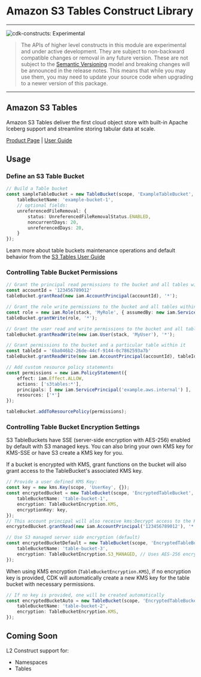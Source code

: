# Amazon S3 Tables Construct Library
<!--BEGIN STABILITY BANNER-->

---

![cdk-constructs: Experimental](https://img.shields.io/badge/cdk--constructs-experimental-important.svg?style=for-the-badge)

> The APIs of higher level constructs in this module are experimental and under active development.
> They are subject to non-backward compatible changes or removal in any future version. These are
> not subject to the [Semantic Versioning](https://semver.org/) model and breaking changes will be
> announced in the release notes. This means that while you may use them, you may need to update
> your source code when upgrading to a newer version of this package.

---

<!--END STABILITY BANNER-->

## Amazon S3 Tables

Amazon S3 Tables deliver the first cloud object store with built-in Apache Iceberg support and streamline storing tabular data at scale.

[Product Page](https://aws.amazon.com/s3/features/tables/) | [User Guide](https://docs.aws.amazon.com/AmazonS3/latest/userguide/s3-tables.html)


## Usage

### Define an S3 Table Bucket

```ts
// Build a Table bucket
const sampleTableBucket = new TableBucket(scope, 'ExampleTableBucket', {
    tableBucketName: 'example-bucket-1',
    // optional fields:
    unreferencedFileRemoval: {
        status: UnreferencedFileRemovalStatus.ENABLED,
        noncurrentDays: 20,
        unreferencedDays: 20,
    }
});
```

Learn more about table buckets maintenance operations and default behavior from the [S3 Tables User Guide](https://docs.aws.amazon.com/AmazonS3/latest/userguide/s3-table-buckets-maintenance.html)

### Controlling Table Bucket Permissions

```ts
// Grant the principal read permissions to the bucket and all tables within
const accountId = '123456789012'
tableBucket.grantRead(new iam.AccountPrincipal(accountId), '*');

// Grant the role write permissions to the bucket and all tables within
const role = new iam.Role(stack, 'MyRole', { assumedBy: new iam.ServicePrincipal('sample') });
tableBucket.grantWrite(role, '*');

// Grant the user read and write permissions to the bucket and all tables within 
tableBucket.grantReadWrite(new iam.User(stack, 'MyUser'), '*');

// Grant permissions to the bucket and a particular table within it
const tableId = '6ba046b2-26de-44cf-9144-0c7862593a7b'
tableBucket.grantReadWrite(new iam.AccountPrincipal(accountId), tableId);

// Add custom resource policy statements
const permissions = new iam.PolicyStatement({
    effect: iam.Effect.ALLOW,
    actions: ['s3tables:*'],
    principals: [ new iam.ServicePrincipal('example.aws.internal') ],
    resources: ['*']
});

tableBucket.addToResourcePolicy(permissions);
```

### Controlling Table Bucket Encryption Settings

S3 TableBuckets have SSE (server-side encryption with AES-256) enabled by default with S3 managed keys.
You can also bring your own KMS key for KMS-SSE or have S3 create a KMS key for you.

If a bucket is encrypted with KMS, grant functions on the bucket will also grant access
to the TableBucket's associated KMS key.

```ts
// Provide a user defined KMS Key:
const key = new kms.Key(scope, 'UserKey', {});
const encryptedBucket = new TableBucket(scope, 'EncryptedTableBucket', {
    tableBucketName: 'table-bucket-1',
    encryption: TableBucketEncryption.KMS,
    encryptionKey: key,
});
// This account principal will also receive kms:Decrypt access to the KMS key
encryptedBucket.grantRead(new iam.AccountPrincipal('123456789012'), '*');

// Use S3 managed server side encryption (default)
const encryptedBucketDefault = new TableBucket(scope, 'EncryptedTableBucketDefault', {
    tableBucketName: 'table-bucket-3',
    encryption: TableBucketEncryption.S3_MANAGED, // Uses AES-256 encryption by default
});
```

When using KMS encryption (`TableBucketEncryption.KMS`), if no encryption key is provided, CDK will automatically create a new KMS key for the table bucket with necessary permissions.

```ts
// If no key is provided, one will be created automatically
const encryptedBucketAuto = new TableBucket(scope, 'EncryptedTableBucketAuto', {
    tableBucketName: 'table-bucket-2',
    encryption: TableBucketEncryption.KMS,
});
```

## Coming Soon

L2 Construct support for:

- Namespaces
- Tables
